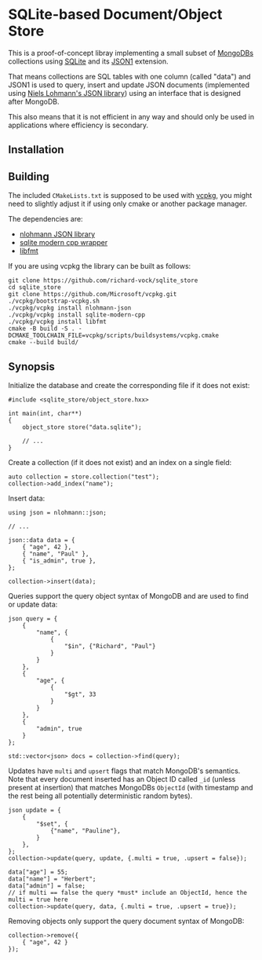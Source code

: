 # SQLite-based Document/Object Store

This is a proof-of-concept libray implementing a small subset of [MongoDBs](https://mongodb.com) collections
using [SQLite](https://www.sqlite.org) and its [JSON1](https://www.sqlite.org/json1.html) extension.

That means collections are SQL tables with one column (called "data") and JSON1 is used to query, insert and update
JSON documents (implemented using [Niels Lohmann's JSON library](https://github.com/nlohmann)) using an interface
that is designed after MongoDB.

This also means that it is not efficient in any way and should only be used in applications where efficiency is
secondary.

## Installation

## Building

The included `CMakeLists.txt` is supposed to be used with [vcpkg](https://vcpkg.io/), you might need to slightly adjust it if using
only cmake or another package manager.

The dependencies are:

- [nlohmann JSON library](https://github.com/nlohmann)
- [sqlite modern cpp wrapper](https://github.com/SqliteModernCpp)
- [libfmt](https://github.com/fmtlib/fmt)

If you are using vcpkg the library can be built as follows:

    git clone https://github.com/richard-vock/sqlite_store
    cd sqlite_store
    git clone https://github.com/Microsoft/vcpkg.git
    ./vcpkg/bootstrap-vcpkg.sh
    ./vcpkg/vcpkg install nlohmann-json
    ./vcpkg/vcpkg install sqlite-modern-cpp
    ./vcpkg/vcpkg install libfmt
    cmake -B build -S . -DCMAKE_TOOLCHAIN_FILE=vcpkg/scripts/buildsystems/vcpkg.cmake
    cmake --build build/

## Synopsis

Initialize the database and create the corresponding file if it does not exist:

    #include <sqlite_store/object_store.hxx>
    
    int main(int, char**)
    {
        object_store store("data.sqlite");

        // ...
    }

Create a collection (if it does not exist) and an index on a single field:

    auto collection = store.collection("test");
    collection->add_index("name");

Insert data:

    using json = nlohmann::json;

    // ...

    json::data data = {
        { "age", 42 },
        { "name", "Paul" },
        { "is_admin", true },
    };

    collection->insert(data);

Queries support the query object syntax of MongoDB and are used to find or update data:

    json query = {
        {
            "name", {
                {
                    "$in", {"Richard", "Paul"}
                }
            }
        },
        {
            "age", {
                {
                    "$gt", 33
                }
            }
        },
        {
            "admin", true
        }
    };

    std::vector<json> docs = collection->find(query);

Updates have `multi` and `upsert` flags that match MongoDB's semantics. Note that every document inserted
has an Object ID called `_id` (unless present at insertion) that matches MongoDBs `ObjectId` (with timestamp
and the rest being all potentially deterministic random bytes).

    json update = {
        {
            "$set", {
                {"name", "Pauline"},
            }
        },
    };
    collection->update(query, update, {.multi = true, .upsert = false});

    data["age"] = 55;
    data["name"] = "Herbert";
    data["admin"] = false;
    // if multi == false the query *must* include an ObjectId, hence the multi = true here
    collection->update(query, data, {.multi = true, .upsert = true});

Removing objects only support the query document syntax of MongoDB:

    collection->remove({
        { "age", 42 }
    });
